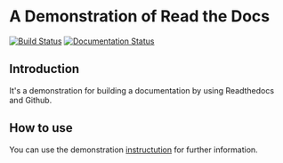 # A Demonstration of Read the Docs

[![Build Status](https://travis-ci.org/zhyantao/demo-readthedocs.svg?branch=master)](https://travis-ci.org/zhyantao/demo-readthedocs)
[![Documentation Status](https://readthedocs.org/projects/demo-read-the-docs/badge/?version=latest)](https://demo-read-the-docs.readthedocs.io/zh_CN/latest/?badge=latest)

## Introduction

It's a demonstration for building a documentation by using Readthedocs and Github.

## How to use

You can use the demonstration [instructution](https://demo-read-the-docs.readthedocs.io/zh_CN/latest/docs/preface.html) for further information.
